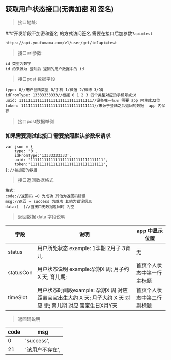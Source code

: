 获取用户状态接口(无需加密 和 签名)
---
>接口地址:

###开发阶段不加密和签名 的方式访问签名 需要在接口后加参数`?api=test` 

	https://api.youfumama.com/v1/user/get/id?api=test

	

>接口url参数:
	
	id 类型为数字 
	id 的来源为 登陆后 返回的用户数据中的 id 
	
>接口post 数据字段



	type: 0//用户登陆类型 0/手机 1/微信 2/微博 3/QQ
	idFromType: 13333333333//根据 0 1 2 3 四个类型对应的手机号或id
	uuid: 11111111111111111111111111111111//设备唯一标示 需要 app 内生成32位
	token: 11111111111111111111111111111111//来源于登陆之后返回的数据  app 内保存
	
>接口post数据举例

### 如果需要测试此接口 需要按照默认参数来请求

	var json = {
	    type: '0',
	    idFromType:'13333333333',
	    uuid: '11111111111111111111111111111111',
	    token:'11111111111111111111111111111111',
	};//被加密的数据




>接口返回数据格式

	格式:
	code://返回码 =0 为成功 其他为返回码错误
	msg://返回 = success 为成功 其他为错误信息
	data:[	]//当接口无数据返回时 为空
	 

>返回数据 data 字段说明

字段 | 说明 | app 中显示位置|
---|---|---|
status |  用户所处状态  example: 1孕期 2月子 3育儿|无
statusCon | 用户状态说明 example:孕期X 周; 月子约 X 天; 育儿期; | 首页个人状态中第一行主标题
timeSlot | 用户状态时间段example: 孕期X 周 对应 距离宝宝出生大约 X 天; 月子大约 X 天 对应 无; 育儿期 对应 宝宝生日X月Y天| 首页个人状态中第二行 副标题
>返回码说明


code |  msg  | 
--------------------|------------------|
0 |'success',|
21 | '该用户不存在',|




	
